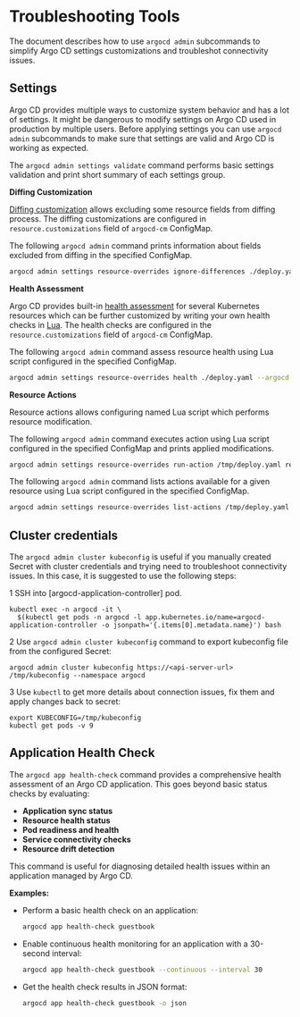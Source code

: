# Troubleshooting Tools

The document describes how to use `argocd admin` subcommands to simplify Argo CD settings customizations and troubleshot
connectivity issues.

## Settings

Argo CD provides multiple ways to customize system behavior and has a lot of settings. It might be dangerous to modify
settings on Argo CD used in production by multiple users. Before applying settings you can use `argocd admin` subcommands to
make sure that settings are valid and Argo CD is working as expected.

The `argocd admin settings validate` command performs basic settings validation and print short summary
of each settings group.

**Diffing Customization**

[Diffing customization](../user-guide/diffing.md) allows excluding some resource fields from diffing process.
The diffing customizations are configured in `resource.customizations` field of `argocd-cm` ConfigMap.

The following `argocd admin` command prints information about fields excluded from diffing in the specified ConfigMap.

```bash
argocd admin settings resource-overrides ignore-differences ./deploy.yaml --argocd-cm-path ./argocd-cm.yaml
```

**Health Assessment**

Argo CD provides built-in [health assessment](./health.md) for several Kubernetes resources which can be further
customized by writing your own health checks in [Lua](https://www.lua.org/).
The health checks are configured in the `resource.customizations` field of `argocd-cm` ConfigMap.

The following `argocd admin` command assess resource health using Lua script configured in the specified ConfigMap.

```bash
argocd admin settings resource-overrides health ./deploy.yaml --argocd-cm-path ./argocd-cm.yaml
```

**Resource Actions**

Resource actions allows configuring named Lua script which performs resource modification.

The following `argocd admin` command executes action using Lua script configured in the specified ConfigMap and prints
applied modifications.

```bash
argocd admin settings resource-overrides run-action /tmp/deploy.yaml restart --argocd-cm-path /private/tmp/argocd-cm.yaml
```

The following `argocd admin` command lists actions available for a given resource using Lua script configured in the specified ConfigMap.

```bash
argocd admin settings resource-overrides list-actions /tmp/deploy.yaml --argocd-cm-path /private/tmp/argocd-cm.yaml
```

## Cluster credentials

The `argocd admin cluster kubeconfig` is useful if you manually created Secret with cluster credentials and trying need to
troubleshoot connectivity issues. In this case, it is suggested to use the following steps:

1 SSH into [argocd-application-controller] pod.

```
kubectl exec -n argocd -it \
  $(kubectl get pods -n argocd -l app.kubernetes.io/name=argocd-application-controller -o jsonpath='{.items[0].metadata.name}') bash
```

2 Use `argocd admin cluster kubeconfig` command to export kubeconfig file from the configured Secret:

```
argocd admin cluster kubeconfig https://<api-server-url> /tmp/kubeconfig --namespace argocd
```

3 Use `kubectl` to get more details about connection issues, fix them and apply changes back to secret:

```
export KUBECONFIG=/tmp/kubeconfig
kubectl get pods -v 9
```

## Application Health Check

The `argocd app health-check` command provides a comprehensive health assessment of an Argo CD application. This goes beyond basic status checks by evaluating:

- **Application sync status**
- **Resource health status**
- **Pod readiness and health**
- **Service connectivity checks**
- **Resource drift detection**

This command is useful for diagnosing detailed health issues within an application managed by Argo CD.

**Examples:**

- Perform a basic health check on an application:

  ```bash
  argocd app health-check guestbook
  ```

- Enable continuous health monitoring for an application with a 30-second interval:

  ```bash
  argocd app health-check guestbook --continuous --interval 30
  ```

- Get the health check results in JSON format:

  ```bash
  argocd app health-check guestbook -o json
  ```
